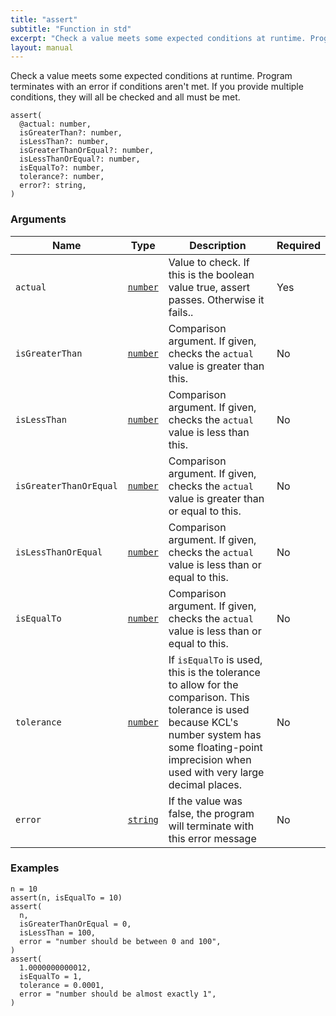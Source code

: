 ```yaml
---
title: "assert"
subtitle: "Function in std"
excerpt: "Check a value meets some expected conditions at runtime. Program terminates with an error if conditions aren't met. If you provide multiple conditions, they will all be checked and all must be met."
layout: manual
---
```


Check a value meets some expected conditions at runtime. Program terminates with an error if conditions aren't met. If you provide multiple conditions, they will all be checked and all must be met.

```kcl
assert(
  @actual: number,
  isGreaterThan?: number,
  isLessThan?: number,
  isGreaterThanOrEqual?: number,
  isLessThanOrEqual?: number,
  isEqualTo?: number,
  tolerance?: number,
  error?: string,
)
```



### Arguments

| Name | Type | Description | Required |
|----------|------|-------------|----------|
| `actual` | [`number`](/docs/kcl-std/types/std-types-number) | Value to check. If this is the boolean value true, assert passes. Otherwise it fails.. | Yes |
| `isGreaterThan` | [`number`](/docs/kcl-std/types/std-types-number) | Comparison argument. If given, checks the `actual` value is greater than this. | No |
| `isLessThan` | [`number`](/docs/kcl-std/types/std-types-number) | Comparison argument. If given, checks the `actual` value is less than this. | No |
| `isGreaterThanOrEqual` | [`number`](/docs/kcl-std/types/std-types-number) | Comparison argument. If given, checks the `actual` value is greater than or equal to this. | No |
| `isLessThanOrEqual` | [`number`](/docs/kcl-std/types/std-types-number) | Comparison argument. If given, checks the `actual` value is less than or equal to this. | No |
| `isEqualTo` | [`number`](/docs/kcl-std/types/std-types-number) | Comparison argument. If given, checks the `actual` value is less than or equal to this. | No |
| `tolerance` | [`number`](/docs/kcl-std/types/std-types-number) | If `isEqualTo` is used, this is the tolerance to allow for the comparison. This tolerance is used because KCL's number system has some floating-point imprecision when used with very large decimal places. | No |
| `error` | [`string`](/docs/kcl-std/types/std-types-string) | If the value was false, the program will terminate with this error message | No |


### Examples

```kcl
n = 10
assert(n, isEqualTo = 10)
assert(
  n,
  isGreaterThanOrEqual = 0,
  isLessThan = 100,
  error = "number should be between 0 and 100",
)
assert(
  1.0000000000012,
  isEqualTo = 1,
  tolerance = 0.0001,
  error = "number should be almost exactly 1",
)

```




